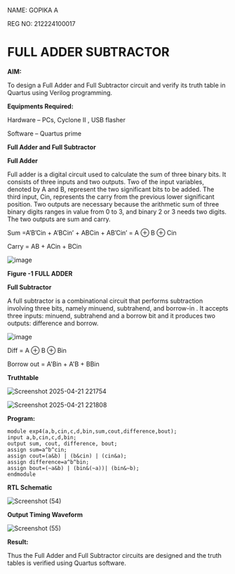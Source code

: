 NAME: GOPIKA A 

REG NO: 212224100017

# FULL ADDER SUBTRACTOR

**AIM:**

To design a Full Adder and Full Subtractor circuit and verify its truth table in Quartus using Verilog programming.

**Equipments Required:**

Hardware – PCs, Cyclone II , USB flasher

Software – Quartus prime

**Full Adder and Full Subtractor**

**Full Adder**

Full adder is a digital circuit used to calculate the sum of three binary bits. It consists of three inputs and two outputs. Two of the input variables, denoted by A and B, represent the two significant bits to be added. The third input, Cin, represents the carry from the previous lower significant position. Two outputs are necessary because the arithmetic sum of three binary digits ranges in value from 0 to 3, and binary 2 or 3 needs two digits. The two outputs are sum and carry.

Sum =A’B’Cin + A’BCin’ + ABCin + AB’Cin’ = A ⊕ B ⊕ Cin 

Carry = AB + ACin + BCin

![image](https://github.com/naavaneetha/FULL_ADDER_SUBTRACTOR/assets/154305477/0f30ba51-5ffb-4198-845f-18e054f675e7)

**Figure -1 FULL ADDER**

**Full Subtractor**

A full subtractor is a combinational circuit that performs subtraction involving three bits, namely minuend, subtrahend, and borrow-in . It accepts three inputs: minuend, subtrahend and a borrow bit and it produces two outputs: difference and borrow.

![image](https://github.com/naavaneetha/FULL_ADDER_SUBTRACTOR/assets/154305477/02b24f51-ab51-4304-9ad6-7b81ffc1ead5)

Diff = A ⊕ B ⊕ Bin 

Borrow out = A'Bin + A'B + BBin

**Truthtable**

![Screenshot 2025-04-21 221754](https://github.com/user-attachments/assets/c96e5c5a-a91f-491e-8ae0-dd0d63208746)

![Screenshot 2025-04-21 221808](https://github.com/user-attachments/assets/65e61683-10ab-46da-9493-4365a8728a75)

**Program:**

```
module exp4(a,b,cin,c,d,bin,sum,cout,difference,bout); 
input a,b,cin,c,d,bin;
output sum, cout, difference, bout;
assign sum=a^b^cin;
assign cout=(a&b) | (b&cin) | (cin&a);
assign difference=a^b^bin;
assign bout=(~a&b) | (bin&(~a))| (bin&~b);
endmodule
```


**RTL Schematic**

![Screenshot (54)](https://github.com/user-attachments/assets/5d1fbca7-136b-4319-82a0-4df9d70e844b)


**Output Timing Waveform**

![Screenshot (55)](https://github.com/user-attachments/assets/5724b298-53b6-4d5f-85e9-58802d9955b4)


**Result:**

Thus the Full Adder and Full Subtractor circuits are designed and the truth tables is verified using Quartus software.



